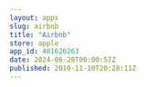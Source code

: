 ```yaml
---
layout: apps
slug: airbnb
title: "Airbnb"
store: apple
app_id: 401626263
date: 2024-06-28T00:00:57Z
published: 2010-11-10T20:28:11Z
---
```

